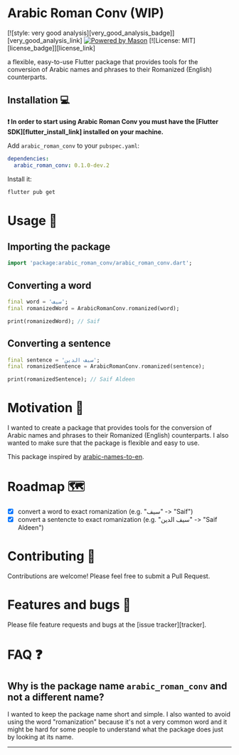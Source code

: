 # Arabic Roman Conv (WIP)

[![style: very good analysis][very_good_analysis_badge]][very_good_analysis_link]
[![Powered by Mason](https://img.shields.io/endpoint?url=https%3A%2F%2Ftinyurl.com%2Fmason-badge)](https://github.com/felangel/mason)
[![License: MIT][license_badge]][license_link]

a flexible, easy-to-use Flutter package that provides tools for the conversion of Arabic names and phrases to their Romanized (English) counterparts.

## Installation 💻

**❗ In order to start using Arabic Roman Conv you must have the [Flutter SDK][flutter_install_link] installed on your machine.**

Add `arabic_roman_conv` to your `pubspec.yaml`:

```yaml
dependencies:
  arabic_roman_conv: 0.1.0-dev.2
```

Install it:

```sh
flutter pub get
```

# Usage 📖

## Importing the package

```dart
import 'package:arabic_roman_conv/arabic_roman_conv.dart';
```

## Converting a word

```dart
final word = 'سيف';
final romanizedWord = ArabicRomanConv.romanized(word);

print(romanizedWord); // Saif
```

## Converting a sentence

```dart
final sentence = 'سيف الدين';
final romanizedSentence = ArabicRomanConv.romanized(sentence);

print(romanizedSentence); // Saif Aldeen
```

# Motivation 🤔

I wanted to create a package that provides tools for the conversion of Arabic names and phrases to their Romanized (English) counterparts. I also wanted to make sure that the package is flexible and easy to use.

This package inspired by [arabic-names-to-en](https://github.com/hamdongunner/arabic-names-to-en).

# Roadmap 🗺

- [x] convert a word to exact romanization (e.g. "سيف" -> "Saif")
- [x] convert a sentencte to exact romanization (e.g. "سيف الدين" -> "Saif Aldeen")

# Contributing 🤝

Contributions are welcome! Please feel free to submit a Pull Request.

# Features and bugs 🐛

Please file feature requests and bugs at the [issue tracker][tracker].

# FAQ ❓

## Why is the package name `arabic_roman_conv` and not a different name?

I wanted to keep the package name short and simple. I also wanted to avoid using the word "romanization" because it's not a very common word and it might be hard for some people to understand what the package does just by looking at its name.

---
